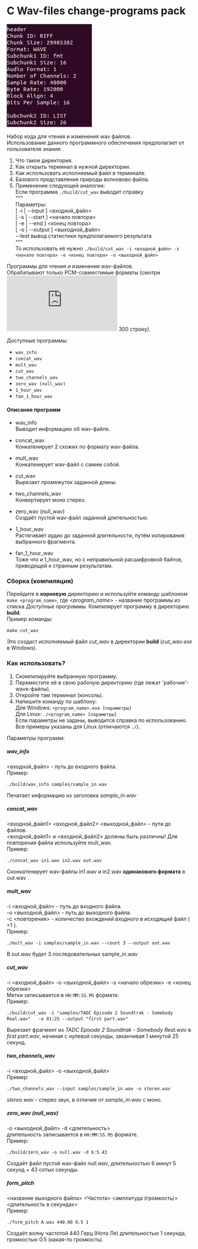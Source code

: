 # C Wav-files change-programs pack

![LOGO](https://github.com/ferrovovan/C-wave-change-pack/blob/main/Logo.png)  

Набор кода для чтения и изменения wav файлов.  
Использование данного программного обеспечения предполагает от пользователя  знания:  
1. Что такое директория.
2. Как открыть терминал в нужной директории.
3. Как использовать исполняемый файл в терминале.
4. Базового представления природы волновово файла.
5. Применение следующей аналогии:  
  Если программа `./build/cut_wav` выводит справку  
"""  
  Параметры:  
   [ -i | --input ] <входной_файл>   
   [ -s | --start ] <начало повтора>  
   [ -e | --end ]   <конец повтора>  
   [ -o | --output ] <выходной_файл>  
   --test   вывод статистики предполагаемого результата  
"""  
  То использовать её нужно `./build/cut_wav -i <входной_файл> -s <начало повтора> -e <конец повтора> -o <выходной_файл>`  
  
Программы для чтения и изменения wav-файлов.  
Обрабатывают только PCM-совместимые форматы (смотри ![WAVE Specifications/rfc2361.txt](https://github.com/ferrovovan/C-wave-change-pack/blob/update_readme/WAVE%20Specifications/rfc2361.txt)  300 строку).  
  
Доступные программы:
- `wav_info`
- `concat_wav`
- `mult_wav`
- `cut_wav`
- `two_channels_wav`
- `zero_wav (null_wav)`
- `1_hour_wav`
- `fan_1_hour_wav`

#### Описание программ
- wav_info  
Выводит информацию об wav-файле.

- concat_wav  
Конкатенирует 2 схожих по формату wav-файла.

- mult_wav  
Конкатенирует wav-файл с самим собой.

- cut_wav  
Вырезает промежуток заданной длины.

- two_channels_wav  
Конвертирует моно стерео.

- zero_wav (null_wav)  
Создаёт пустой wav-файл заданной длительностью.

- 1_hour_wav  
Растягивает аудио до заданной длительности, путём копирования выбранного фрагмента.  

- fan_1_hour_wav  
Тоже что и 1_hour_wav, но с неправильной расшифровкой байтов, приводящей к странным результатам.



### Сборка (компиляция)
Перейдите в **корневую** директорию и используйте команду шаблоном `make <program_name>`, где *<program_name>* - название программы из списка *Доступные программы*. Компилирует программу в директорию **build**.   
Пример команды:
```
make cut_wav
```
Это создаст исполняемый файл *cut_wav* в директории **build** (*cut_wav.exe* в Windows).  

### Как использовать?
1. Скомпилируйте выбранную программу.
2. Переместите её в свою рабочую директорию (где лежат 'рабочие'-wave-файлы).
3. Откройте там терминал (консоль).
4. Напишите команду по шаблону:  
Для Windows: `<program_name>.exe [параметры]`  
Для Linux: `./<program_name> [параметры]`  
Если параметры не заданы, выводится справка по использованию.  
Все примеры указаны для Linux (отличаются `./`).
  
Параметры программ:
##### wav_info  
<входной_файл> - путь до входного файла.  
Пример:  
```
./build/wav_info samples/sample_in.wav
```
Печатает информацию из заголовка *sample_in.wav*  
  
##### concat_wav  
 <входной_файл1> <входной_файл2> <выходной_файл> - пути до файлов.  
 <входной_файл1> и <входной_файл2> должны быть различны! Для повторения файла используйте mult_wav.  
Пример:  
```
./concat_wav in1.wav in2.wav out.wav
```
Сконкатенирует wav-файлы in1.wav и in2.wav **одинакового формата** в out.wav .  
  
##### mult_wav
-i <входной_файл> - путь до входного файла.  
-o <выходной_файл> - путь до выходного файла.  
-c <повторения> - количество вхождений *входного* в *исходящий* файл ( >1 ).  
Пример:  
```
./mult_wav -i samples/sample_in.wav --count 3 --output out.wav
```
В out.wav будет 3 последовательных sample_in.wav
  
  
##### cut_wav  
-i  <входной_файл> -o <выходной_файл> -s <начало обрезки> -e <конец обрезки>  
Метки записывается в `HH:MM:SS.MS` формате.  
Пример:  
```
./build/cut_wav -i "samples/TADC Episode 2 Soundtrak - Somebody Real.wav"   -e 01:25 --output "first part.wav"
```
Вырезает фрагмент из *TADC Episode 2 Soundtrak - Somebody Real.wav* в *first part.wav*, начиная с нулевой секунды, заканчивая 1 минутой 25 секунд.  


##### two_channels_wav  
-i  <входной_файл> -o <выходной_файл>  
Пример:  
```
./two_channels_wav --input samples/sample_in.wav -o stereo.wav
```
*stereo.wav* - стерео звук, в отличие от *sample_in.wav* с моно.  
  
##### zero_wav (null_wav)  
-o <выходной_файл> -d <длительность>   
длительность записывается в `HH:MM:SS.MS` формате.  
Пример:  
```
./build/zero_wav -o null.wav -d 6:5.43
```
Создаёт файл пустой wav-файл *null.wav*, длительностью 6 минут 5 секунд + 43 сотых секунды.  
  
##### form_pitch  
<название выходного файла> <Частота> <амплитуда (громкость)> <длительность в секундах>  
Пример:  
```
./form_pitch A.wav 440.00 0.5 1
```
Создаёт волну частотой 440 Герц (Нота Ля) длительностью 1 секунда, громкостью 0.5 (какая-то громкость).  
